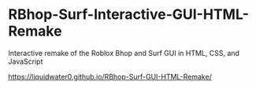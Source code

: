 # RBhop-Surf-Interactive-GUI-HTML-Remake
Interactive remake of the Roblox Bhop and Surf GUI in HTML, CSS, and JavaScript

https://liquidwater0.github.io/RBhop-Surf-GUI-HTML-Remake/
